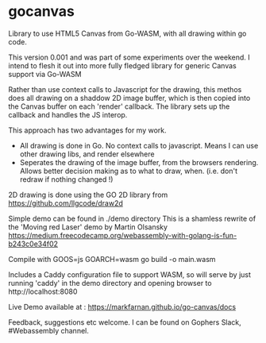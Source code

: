 # gocanvas
Library to use HTML5 Canvas  from Go-WASM, with all drawing within go code.

This version 0.001 and was part of some experiments over the weekend.   I intend to flesh it out into more fully fledged library for generic Canvas support via Go-WASM

Rather than use context calls to Javascript for the drawing,  this methos does all drawing on a shaddow 2D image buffer, which is then copied into the Canvas buffer on each 'render' callback. 
The library sets up the callback and handles the JS interop.  

This approach has two advantages for my work. 
 - All drawing is done in Go.  No context calls to javascript.   Means I can use other drawing libs, and render elsewhere
 - Seperates the drawing  of the image buffer, from the browsers rendering.   Allows better decision making as to what to draw, when. (i.e. don't redraw if nothing changed !)

2D drawing is done using the GO 2D library from  https://github.com/llgcode/draw2d

Simple demo can be found in  ./demo directory 
This is a shamless rewrite of the 'Moving red Laser' demo by Martin Olsansky https://medium.freecodecamp.org/webassembly-with-golang-is-fun-b243c0e34f02

Compile with  GOOS=js GOARCH=wasm go build -o main.wasm

Includes a Caddy configuration file to support WASM,  so will serve by just running 'caddy' in the demo directory and opening browser to http://localhost:8080


Live Demo available at : https://markfarnan.github.io/go-canvas/docs

Feedback, suggestions etc welcome.  I can be found on Gophers Slack, #Webassembly channel. 

